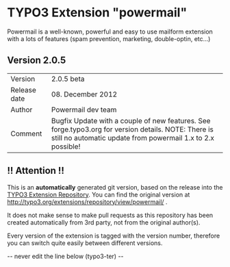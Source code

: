 # TYPO3 Extension "powermail"
Powermail is a well-known, powerful and easy to use mailform extension with a lots of features (spam prevention, marketing, double-optin, etc...)

## Version 2.0.5




<table>
	<tr><td>Version</td><td>2.0.5 beta</td></tr>
	<tr><td>Release date</td><td>08. December 2012</td></tr>
	<tr><td>Author</td><td>Powermail dev team</td></tr>
	<tr><td>Comment</td><td>Bugfix Update with a couple of new features. See forge.typo3.org for version details. NOTE: There is still no automatic update from powermail 1.x to 2.x possible!</td></tr>
</table>

## !! Attention !!
This is an **automatically** generated git version, based on the release into the [TYPO3 Extension Repository](http://www.typo3.org/extensions/).
You can find the original version at http://typo3.org/extensions/repository/view/powermail/ .

It does not make sense to make pull requests as this repository has been created automatically from 3rd party, not from the original author(s).

Every version of the extension is tagged with the version number, therefore you can switch quite easily between different versions.


-- never edit the line below (typo3-ter) --
